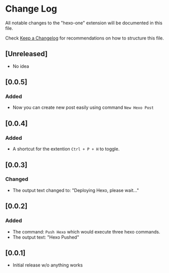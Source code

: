 # Change Log
All notable changes to the "hexo-one" extension will be documented in this file.

Check [Keep a Changelog](http://keepachangelog.com/) for recommendations on how to structure this file.

## [Unreleased]

- No idea

## [0.0.5]
### Added

- Now you can create new post easily using command ```New Hexo Post```

## [0.0.4]
### Added

- A shortcut for the extention ```Ctrl + P + H``` to toggle.

## [0.0.3]
### Changed

- The output text changed to: "Deploying Hexo, please wait..."

## [0.0.2]
### Added

- The command: ```Push Hexo``` which would execute three hexo commands.
- The output text: "Hexo Pushed"

## [0.0.1]

- Initial release w/o anything works